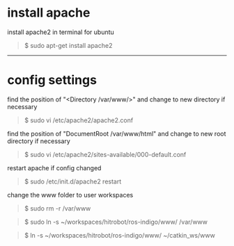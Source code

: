 # install apache

install apache2 in terminal for ubuntu
>$ sudo apt-get install apache2

***
# config settings

find the position of "\<Directory /var/www/\>" and change to new directory if necessary

>$ sudo vi /etc/apache2/apache2.conf

find the position of "DocumentRoot /var/www/html" and change to new root directory if necessary

>$ sudo vi /etc/apache2/sites-available/000-default.conf

restart apache if config changed

>$ sudo /etc/init.d/apache2 restart

change the www folder to user workspaces

>$ sudo rm -r /var/www

>$ sudo ln -s ~/workspaces/hitrobot/ros-indigo/www/ /var/www

>$ ln -s ~/workspaces/hitrobot/ros-indigo/www/ ~/catkin_ws/www
